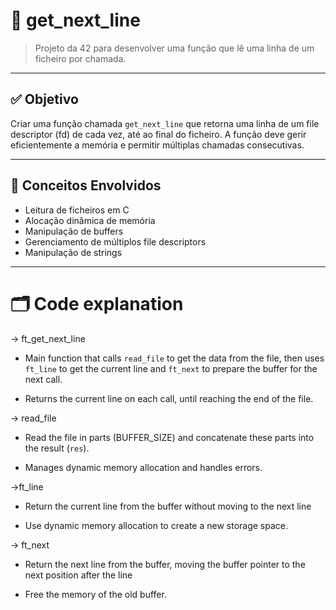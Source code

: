 # 📄 get_next_line

> Projeto da 42 para desenvolver uma função que lê uma linha de um ficheiro por chamada.

---

## ✅ Objetivo

Criar uma função chamada `get_next_line` que retorna uma linha de um file descriptor (fd) de cada vez, até ao final do ficheiro. A função deve gerir eficientemente a memória e permitir múltiplas chamadas consecutivas.

---

## 🧠 Conceitos Envolvidos

- Leitura de ficheiros em C
- Alocação dinâmica de memória
- Manipulação de buffers
- Gerenciamento de múltiplos file descriptors
- Manipulação de strings

---

# 🗂️ Code explanation

→ ft_get_next_line

- Main function that calls `read_file` to get the data from the file, then uses `ft_line` to get the current line and `ft_next` to prepare the buffer for the next call.

- Returns the current line on each call, until reaching the end of the file.

→ read_file

- Read the file in parts (BUFFER_SIZE) and concatenate these parts into the result (`res`).

- Manages dynamic memory allocation and handles errors.

→ft_line

- Return the current line from the buffer without moving to the next line

- Use dynamic memory allocation to create a new storage space.

→ ft_next

- Return the next line from the buffer, moving the buffer pointer to the next position after the line

- Free the memory of the old buffer.
